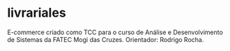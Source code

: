 # livrariales
E-commerce criado como TCC para o curso de Análise e Desenvolvimento de Sistemas da FATEC Mogi das Cruzes. Orientador: Rodrigo Rocha.
